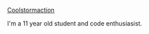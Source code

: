 [Coolstormaction](https://github.com/Coolstormaction)

I'm a 11 year old student and code enthusiasist.
